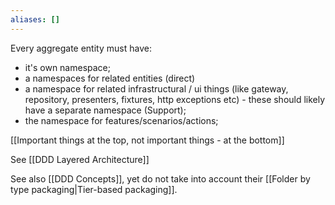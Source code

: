 ```yaml
---
aliases: []
---
```

Every aggregate entity  must have:
- it's own namespace;
- a namespaces for related entities (direct)
- a namespace for related infrastructural / ui things (like gateway, repository, presenters, fixtures, http exceptions etc) - these should likely have a separate namespace (Support);
- the namespace for features/scenarios/actions;

[[Important things at the top, not important things - at the bottom]]

See [[DDD Layered Architecture]]

See also [[DDD Concepts]], yet do not take into account their [[Folder by type packaging|Tier-based packaging]].
